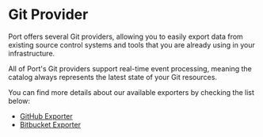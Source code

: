 # Git Provider

Port offers several Git providers, allowing you to easily export data from existing source control systems and tools that you are already using in your infrastructure.

All of Port's Git providers support real-time event processing, meaning the catalog always represents the latest state of your Git resources.

You can find more details about our available exporters by checking the list below:

- [GitHub Exporter](./github-exporter/github-exporter.md)
- [Bitbucket Exporter](./bitbucket-exporter/bitbucket-exporter.md)
